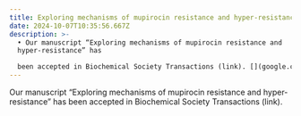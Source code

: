 ```yaml
---
title: Exploring mechanisms of mupirocin resistance and hyper-resistance
date: 2024-10-07T10:35:56.667Z
description: >-
  • Our manuscript “Exploring mechanisms of mupirocin resistance and
  hyper-resistance” has

  been accepted in Biochemical Society Transactions (link). [](google.com)
---
```

Our manuscript “Exploring mechanisms of mupirocin resistance and hyper-resistance” has
been accepted in Biochemical Society Transactions (link).